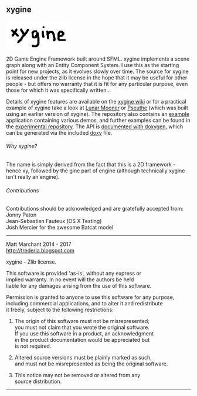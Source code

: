 xygine
------

![Logo by Baard](xygine/xygine.png?raw=true)

2D Game Engine Framework built around SFML. xygine implements a scene
graph along with an Entity Component System. I use this as the starting
point for new projects, as it evolves slowly over time. The source for
xygine is released under the zlib license in the hope that it may be
useful for other people - but offers no warranty that it is fit for any
particular purpose, even those for which it was specifically written...


Details of xygine features are available on the [xygine wiki](https://github.com/fallahn/xygine/wiki) or for a
practical example of xygine take a look at [Lunar Mooner](https://github.com/fallahn/LunarMooner) or [Pseuthe](https://github.com/fallahn/pseuthe) (which was built
using an earlier version of xygine). The repository also contains an
[example](https://github.com/fallahn/xygine/tree/master/Example) application containing various demos, and 
further examples can be found in the [experimental repository](https://github.com/fallahn/xyExperimental).
The API is [documented with doxygen](https://fallahn.github.io/xyDocs/), which can be generated via the included [doxy](https://github.com/fallahn/xygine/tree/master/xygine/documentation)
file.


###### Why xygine?

The name is simply derived from the fact that this is a 2D framework -
hence xy, followed by the gine part of engine (although technically
xygine isn't really an engine).


###### Contributions
Contributions should be acknowledged and are gratefully accepted from:  
Jonny Paton  
Jean-Sebastien Fauteux (OS X Testing)  
Josh Mercier for the awesome Batcat model

-----------------------------------------------------------------------

Matt Marchant 2014 - 2017  
http://trederia.blogspot.com  

xygine - Zlib license.  

This software is provided 'as-is', without any express or  
implied warranty. In no event will the authors be held  
liable for any damages arising from the use of this software.  

Permission is granted to anyone to use this software for any purpose,  
including commercial applications, and to alter it and redistribute  
it freely, subject to the following restrictions:  

1. The origin of this software must not be misrepresented;  
you must not claim that you wrote the original software.  
If you use this software in a product, an acknowledgment  
in the product documentation would be appreciated but  
is not required.  

2. Altered source versions must be plainly marked as such,  
and must not be misrepresented as being the original software.  

3. This notice may not be removed or altered from any  
source distribution.  

-----------------------------------------------------------------------
